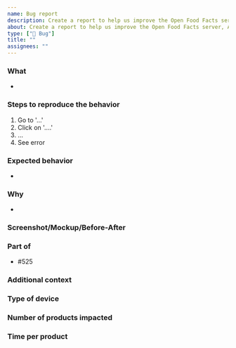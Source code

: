 ```yaml
---
name: Bug report
description: Create a report to help us improve the Open Food Facts server, API or web app
about: Create a report to help us improve the Open Food Facts server, API or web app
type: ["🐛 Bug"]
title: ""
assignees: ""
---
```


### What
- <!-- Describe the issue clearly, please add - after each carriage return to add a bullet point for legibility -->

### Steps to reproduce the behavior
<!-- Please replace this by the actual steps, or delete it if not relevant -->
1. Go to '...'
2. Click on '....'
3. …
4. See error

### Expected behavior
- <!-- A clear and concise description of what you expected to happen. -->

### Why
- <!-- Why it's important, optional, delete if empty -->

### Screenshot/Mockup/Before-After
<!-- Add a screenshot or a mockup to help others visualize the probem or solution, optional, delete if empty -->

### Part of
- #525 <!-- Add the issue number preceded by # (that also allows searching by name for similar issues) --> 

### Additional context
<!-- Add any other context or screenshots about the feature request here, delete if empty) --> 

### Type of device
<!-- How were you accessing ProductOpener when you experienced the bug? --> 
<!-- 
- Browser: name (ie. Firefox or Safari) and version (eg. 91.0.2)
- Data export (eg. MongoDB, CSV)
- REST-API
- Other
 --> 

### Number of products impacted
<!-- If relevant, number (or estimate) of products impacted by the feature at the time of creation of the issue -->

### Time per product
<!-- Estimate of timeloss provoked or saved by the issue, per product --> 
